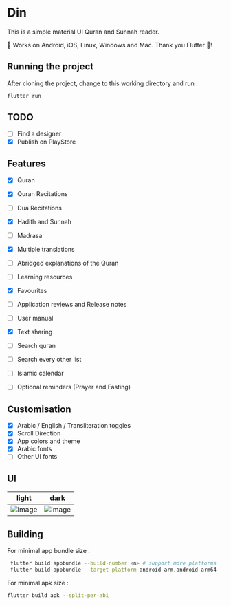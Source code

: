 # Din

This is a simple material UI Quran and Sunnah reader.

🤟 Works on Android, iOS, Linux, Windows and Mac. Thank you Flutter 💖!

## Running the project

After cloning the project, change to this working directory and run :

```sh
flutter run
```

## TODO

- [ ] Find a designer
- [x] Publish on PlayStore

## Features

- [x] Quran
- [x] Quran Recitations
- [ ] Dua Recitations
- [x] Hadith and Sunnah
- [ ] Madrasa
- [x] Multiple translations
- [ ] Abridged explanations of the Quran
- [ ] Learning resources
- [x] Favourites
- [ ] Application reviews and Release notes
- [ ] User manual

- [x] Text sharing
- [ ] Search quran
- [ ] Search every other list
- [ ] Islamic calendar
- [ ] Optional reminders (Prayer and Fasting)

## Customisation

- [x] Arabic / English / Transliteration toggles
- [x] Scroll Direction
- [x] App colors and theme
- [x] Arabic fonts
- [ ] Other UI fonts

## UI

| light                    | dark                          |
| ------------------------ | ----------------------------- |
| ![image](https://github.com/tallestlegacy/din_flutter/assets/71118951/32186746-7022-470d-adcc-032b9c28a475) | ![image](https://github.com/tallestlegacy/din_flutter/assets/71118951/d2f95ee9-65ce-4578-adc3-5817a18693b2) |

## Building

For minimal app bundle size :

```sh
 flutter build appbundle --build-number <n> # support more platforms
 flutter build appbundle --target-platform android-arm,android-arm64 --build-number <n>
```

For minimal apk size :

```sh
flutter build apk --split-per-abi
```
